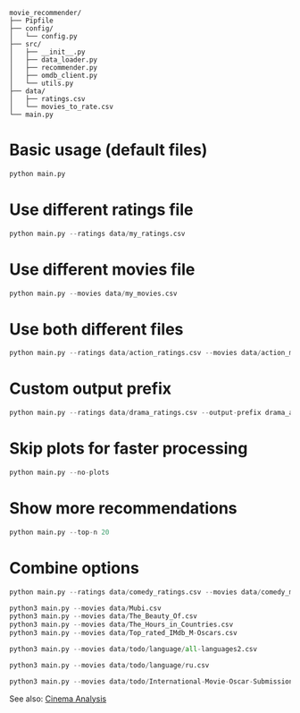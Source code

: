 ```
movie_recommender/
├── Pipfile
├── config/
│   └── config.py
├── src/
│   ├── __init__.py
│   ├── data_loader.py
│   ├── recommender.py
│   ├── omdb_client.py
│   └── utils.py
├── data/
│   ├── ratings.csv
│   └── movies_to_rate.csv
└── main.py
```


# Basic usage (default files)
```python
python main.py
```

# Use different ratings file
```python
python main.py --ratings data/my_ratings.csv
```

# Use different movies file
```python
python main.py --movies data/my_movies.csv
```

# Use both different files
```python
python main.py --ratings data/action_ratings.csv --movies data/action_movies.csv
```

# Custom output prefix
```python
python main.py --ratings data/drama_ratings.csv --output-prefix drama_analysis
```

# Skip plots for faster processing
```python
python main.py --no-plots
```

# Show more recommendations
```python
python main.py --top-n 20
```

# Combine options
```python
python main.py --ratings data/comedy_ratings.csv --movies data/comedy_movies.csv --output-prefix comedy --top-n 25 --no-plots
```

```python
python3 main.py --movies data/Mubi.csv
python3 main.py --movies data/The_Beauty_Of.csv
python3 main.py --movies data/The_Hours_in_Countries.csv
python3 main.py --movies data/Top_rated_IMdb_M-Oscars.csv

python3 main.py --movies data/todo/language/all-languages2.csv

python3 main.py --movies data/todo/language/ru.csv

python3 main.py --movies data/todo/International-Movie-Oscar-Submissions.csv
```

See also: [Cinema Analysis](https://github.com/zayabarrini/cinema)